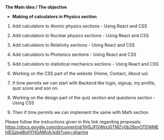**The Main idea / The objective**

- **Making of calculators in Physics section**

1) Add calculators to Atomic physics sections - Using React and CSS

2) Add calculators to Nuclear physics sections - Using React and CSS

3) Add calculators to Relativity sections - Using React and CSS

4) Add calculators to Photonics sections - Using React and CSS

5) Add calculators to statistical mechanics sections - Using React and CSS

6) Working on the CSS part of the website (Home, Contact, About us)

7) If time permits we can start with Backend like login, signup, my profile, quiz score and son on.

8) Working on the design part of the quiz section and questions section - Using CSS

9) Then if time permits we can implement the same with Math section



Please follow the instructions given in this link regarding proposals: https://docs.google.com/document/d/1lHSJFGWpU0TMZy0b28snOTEWMEhIEQzpeBohYHGAMcA/edit?usp=sharing
